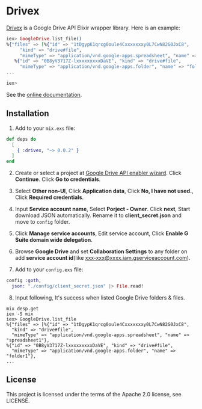 # Drivex

[Drivex](https://hex.pm/packages/drivex) is a Google Drive API Elixir wrapper library. Here is an example:

```elixir
iex> GoogleDrive.list_file()
%{"files" => [%{"id" => "1tDgypK1qrcg0oule4Cxxxxxxxy0L7CwN82G0JxC8",
     "kind" => "drive#file",
     "mimeType" => "application/vnd.google-apps.spreadsheet", "name" => "spreadsheet1"},
   %{"id" => "0B8yV3717Z-lxxxxxxxxxDaVE", "kind" => "drive#file",
     "mimeType" => "application/vnd.google-apps.folder", "name" => "folder1"},
...

iex> 

```

See the [online documentation](https://hexdocs.pm/drivex).

## Installation

1. Add to your ```mix.exs``` file:

```elixir
def deps do
  [
    { :drivex, "~> 0.0.2" }
  ]
end
```

2. Create or select a project at [Google Drive API enabler wizard](https://console.developers.google.com/flows/enableapi?apiid=drive.googleapis.com). Click <b>Continue</b>. Click <b>Go to credentials</b>.

3. Select <b>Other non-UI</b>, Click <b>Application data</b>, Click <b>No, I have not used.</b>, Click <b>Required credentials</b>.

4. Input <b>Service account name</b>, Select <b>Porject - Owner</b>. Click <b>next</b>, Start download JSON automatically. Rename it to <b>client_secret.json</b> and move to ```config``` folder.

5. Click <b>Manage service accounts</b>, Edit service account, Click <b>Enable G Suite domain wide delegation</b>.

6. Browse <b>Google Drive</b> and set <b>Collaboration Settings</b> to any folder on add <b>service account id</b>(like xxx-xxx@xxxx.iam.gserviceaccount.com).

7. Add to your ```config.exs``` file:

```elixir
config :goth, 
  json: "./config/client_secret.json" |> File.read!
```

8. Input following, It's success when listed Google Drive folders & files.

```
mix desp.get
iex -S mix
iex> GoogleDrive.list_file
%{"files" => [%{"id" => "1tDgypK1qrcg0oule4Cxxxxxxxy0L7CwN82G0JxC8",
  "kind" => "drive#file",
  "mimeType" => "application/vnd.google-apps.spreadsheet", "name" => "spreadsheet1"},
%{"id" => "0B8yV3717Z-lxxxxxxxxxDaVE", "kind" => "drive#file",
  "mimeType" => "application/vnd.google-apps.folder", "name" => "folder1"},
...
```

## License
This project is licensed under the terms of the Apache 2.0 license, see LICENSE.
